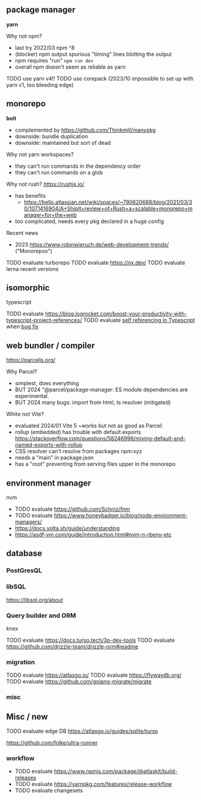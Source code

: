 

## package manager

**yarn**

Why not npm?
* last try 2022/03 npm ^8
* (blocker) npm output spurious "timing" lines blotting the output
* npm requires "run" `npm run dev`
* overall npm doesn't seem as reliable as yarn

TODO use yarn v4!!
TODO use corepack (2023/10 impossible to set up with yarn v1, too bleeding edge)


## monorepo

**bolt**
* complemented by https://github.com/Thinkmill/manypkg
* downside: bundle duplication
* downside: maintained but sort of dead

Why not yarn workspaces?
* they can't run commands in the dependency order
* they can't run commands on a glob

Why not rush? https://rushjs.io/
* has benefits
  * https://hello.atlassian.net/wiki/spaces/~790620688/blog/2021/03/30/1071416904/A+ShipIt+review+of+Rush+a+scalable+monorepo+manager+for+the+web
* too complicated, needs every pkg declared in a huge config

Recent news
* 2023 https://www.robinwieruch.de/web-development-trends/ ("Monorepos")

TODO evaluate turborepo
TODO evaluate https://nx.dev/
TODO evaluate lerna recent versions


## isomorphic
typescript

TODO evaluate https://blog.logrocket.com/boost-your-productivity-with-typescript-project-references/
TODO evaluate [self referencing in Typescript](https://www.typescriptlang.org/docs/handbook/esm-node.html) when [bug fix](https://github.com/microsoft/TypeScript/issues/46762)




## web bundler / compiler
https://parceljs.org/

Why Parcel?
* simplest, does everything
* BUT 2024 "@parcel/package-manager: ES module dependencies are experimental.
* BUT 2024 many bugs: import from html, ts resolver (mitigated)


White not Vite?
* evaluated 2024/01 Vite 5 ~works but not as good as Parcel:
* rollup (embedded) has trouble with default exports https://stackoverflow.com/questions/58246998/mixing-default-and-named-exports-with-rollup
* CSS resolver can't resolve from packages npm:xyz
* needs a "main" in package.json
* has a "root" preventing from serving files upper in the monorepo



## environment manager

nvm

* TODO evaluate https://github.com/Schniz/fnm
* TODO evaluate https://www.honeybadger.io/blog/node-environment-managers/
* https://docs.volta.sh/guide/understanding
* https://asdf-vm.com/guide/introduction.html#nvm-n-rbenv-etc


## database

### PostGresQL
### libSQL
https://libsql.org/about

### Query builder and ORM
knex

TODO evaluate https://docs.turso.tech/3p-dev-tools
TODO evaluate https://github.com/drizzle-team/drizzle-orm#readme

### migration

TODO evaluate https://atlasgo.io/
TODO evaluate https://flywaydb.org/
TODO evaluate https://github.com/golang-migrate/migrate

### misc


## Misc / new

TODO evaluate edge DB https://atlasgo.io/guides/sqlite/turso

https://github.com/folke/ultra-runner

### workflow
- TODO evaluate https://www.npmjs.com/package/@atlaskit/build-releases
- TODO evaluate https://yarnpkg.com/features/release-workflow
- TODO evaluate changesets
